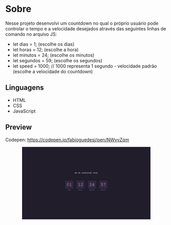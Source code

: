 # Sobre

Nesse projeto desenvolvi um countdown no qual o próprio usuário pode controlar o tempo e a velocidade desejados através das seguintes linhas de comando no arquivo JS:

- let dias = 1; (escolhe os dias)
- let horas = 12; (escolhe a hora)
- let minutos = 24; (escolhe os minutos)
- let segundos = 59; (escolhe os segundos)
- let speed = 1000; // 1000 representa 1 segundo - velocidade padrão (escolhe a velocidade do countdown)

## Linguagens

- HTML
- CSS
- JavaScript

## Preview

Codepen: https://codepen.io/fabioguedesj/pen/NWvvZqm

<p align="center">
    <img alt="Preview Countdown" src="preview/Countdown.jpg" width="400px">
</p>
